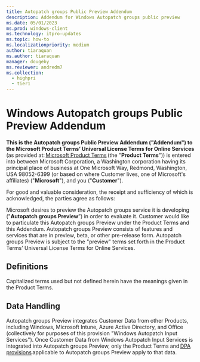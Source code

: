 ```yaml
---
title: Autopatch groups Public Preview Addendum
description: Addendum for Windows Autopatch groups public preview
ms.date: 05/01/2023
ms.prod: windows-client
ms.technology: itpro-updates
ms.topic: how-to
ms.localizationpriority: medium
author: tiaraquan
ms.author: tiaraquan
manager: dougeby
ms.reviewer: andredm7
ms.collection:
  - highpri
  - tier1
---
```


# Windows Autopatch groups Public Preview Addendum

**This is the Autopatch groups Public Preview Addendum ("Addendum") to the Microsoft Product Terms’ Universal License Terms for Online Services** (as provided at: [Microsoft Product Terms](https://www.microsoft.com/licensing/terms/product/ForallOnlineServices/all) (the "**Product Terms**")) is entered into between Microsoft Corporation, a Washington corporation having its principal place of business at One Microsoft Way, Redmond, Washington, USA 98052-6399 (or based on where Customer lives, one of Microsoft's affiliates) ("**Microsoft**"), and you ("**Customer**").

For good and valuable consideration, the receipt and sufficiency of which is acknowledged, the parties agree as follows:

Microsoft desires to preview the Autopatch groups service it is developing ("**Autopatch groups Preview**”) in order to evaluate it. Customer would like to particulate this Autopatch groups Preview under the Product Terms and this Addendum. Autopatch groups Preview consists of features and services that are in preview, beta, or other pre-release form. Autopatch groups Preview is subject to the "preview" terms set forth in the Product Terms’ Universal License Terms for Online Services.

## Definitions

Capitalized terms used but not defined herein have the meanings given in the Product Terms.

## Data Handling

Autopatch groups Preview integrates Customer Data from other Products, including Windows, Microsoft Intune, Azure Active Directory, and Office (collectively for purposes of this provision "Windows Autopatch Input Services"). Once Customer Data from Windows Autopatch Input Services is integrated into Autopatch groups Preview, only the Product Terms and [DPA provisions](https://www.microsoft.com/licensing/terms/product/Glossary/all) applicable to Autopatch groups Preview apply to that data.

